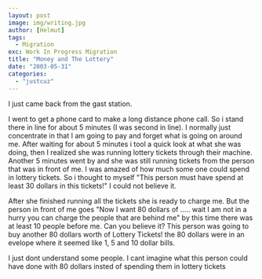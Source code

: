 ```yaml
---
layout: post
image: img/writing.jpg
author: [Helmut]
tags:
  - Migration
exc: Work In Progress Migration
title: "Money and The Lottery"
date: "2003-05-31"
categories: 
  - "justcuz"
---
```


I just came back from the gast station.

I went to get a phone card to make a long distance phone call. So i stand there in line for about 5 minutes (I was second in line). I normally just concentrate in that I am going to pay and forget what is going on around me. After waiting for about 5 minutes i tool a quick look at what she was doing, then I realized she was running lottery tickets through their machine. Another 5 minutes went by and she was still running tickets from the person that was in front of me. I was amazed of how much some one could spend in lottery tickets. So i thought to myself "This person must have spend at least 30 dollars in this tickets!" I could not believe it.

After she finished running all the tickets she is ready to charge me. But the person in front of me goes "Now I want 80 dollars of ..... wait I am not in a hurry you can charge the people that are behind me" by this time there was at least 10 people before me. Can you believe it? This person was going to buy another 80 dollars worth of Lottery Tickets! the 80 dollars were in an evelope where it seemed like 1, 5 and 10 dollar bills.

I just dont understand some people. I cant imagine what this person could have done with 80 dollars insted of spending them in lottery tickets
